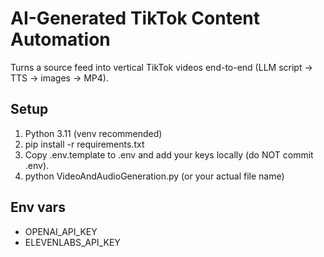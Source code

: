 ﻿# AI-Generated TikTok Content Automation

Turns a source feed into vertical TikTok videos end-to-end (LLM script → TTS → images → MP4).

## Setup
1) Python 3.11 (venv recommended)
2) pip install -r requirements.txt
3) Copy .env.template to .env and add your keys locally (do NOT commit .env).
4) python VideoAndAudioGeneration.py  (or your actual file name)

## Env vars
- OPENAI_API_KEY
- ELEVENLABS_API_KEY
